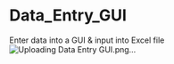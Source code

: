 # Data_Entry_GUI
Enter data into a GUI &amp; input into Excel file
![Uploading Data Entry GUI.png…]()

